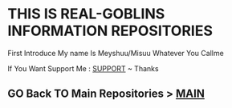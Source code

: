 # THIS IS REAL-GOBLINS INFORMATION REPOSITORIES

First Introduce My name Is Meyshuu/Misuu Whatever You Callme

If You Want Support Me : [SUPPORT](https://saweria.co/Misuuu) ~ Thanks

## GO Back TO Main Repositories > [MAIN](https://github.com/Meyshuu/LuaDocs-Growtopia/tree/main)

